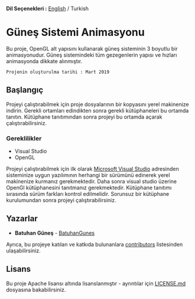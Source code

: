 **Dil Seçenekleri :** [English](https://github.com/BatuhanGunes/SolarSystemAnimation) / Turkish

# Güneş Sistemi Animasyonu

Bu proje, OpenGL alt yapısını kullanarak güneş sisteminin 3 boyutlu bir animasyonudur. Güneş sistemindeki tüm gezegenlerin yapısı ve hızları animasyonda dikkate alınmıştır.

```
Projenin oluşturulma tarihi : Mart 2019
```

## Başlangıç

Projeyi çalıştırabilmek için proje dosyalarının bir kopyasını yerel makinenize indirin. Gerekli ortamları edindikten sonra gerekli kütüphaneleri bu ortamda tanıtın. Kütüphane tanıtımından sonra projeyi bu ortamda açarak çalıştırabilirsiniz.

### Gereklilikler

- Visual Studio
- OpenGL

Projeyi çalıştırabilmek için ilk olarak [Microsoft Visual Studio](https://visualstudio.microsoft.com) adresinden sisteminize uygun yazılımının herhangi bir sürümünü edinerek yerel makinenize kurmanız gerekmektedir. Daha sonra visual studio üzerine OpenGl kütüphanesini tanıtmanız gerekmektedir. Kütüphane tanıtımı sırasında sürüm farkları kontrol edilmelidir. Sorunsuz bir kütüphane kurulumundan sonra projeyi çalıştırabilirsiniz.

## Yazarlar

* **Batuhan Güneş**  - [BatuhanGunes](https://github.com/BatuhanGunes)

Ayrıca, bu projeye katılan ve katkıda bulunanlara [contributors](https://github.com/BatuhanGunes/SolarSystemAnimation/graphs/contributors) listesinden ulaşabilirsiniz.

## Lisans

Bu proje Apache lisansı altında lisanslanmıştır - ayrıntılar için [LICENSE.md](https://github.com/BatuhanGunes/SolarSystemAnimation/blob/master/LICENSE) dosyasına bakabilirsiniz.
